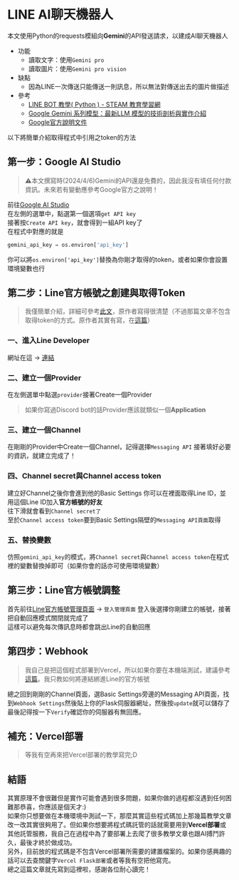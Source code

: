 # LINE AI聊天機器人
本文使用Python的requests模組向**Gemini**的API發送請求，以建成AI聊天機器人
* 功能
  * 讀取文字：使用`Gemini pro`
  * 讀取圖片：使用`Gemini pro vision`
* 缺點
  * 因為LINE一次傳送只能傳送一則訊息，所以無法對傳送出去的圖片做描述
* 參考
  * [LINE BOT 教學( Python ) - STEAM 教育學習網](https://steam.oxxostudio.tw/category/python/example/line-bot.html)
  * [Google Gemini 系列模型：最新LLM 模型的技術剖析與實作介紹](https://blog.infuseai.io/google-gemini-model-intro-a302d6ae87c3)
  * [Google官方說明文件](https://ai.google.dev/docs?hl=zh-tw)

以下將簡單介紹取得程式中引用之token的方法
## 第一步：Google AI Studio
> ⚠️本文撰寫時(2024/4/6)Gemini的API還是免費的，因此我沒有填任何付款資訊。未來若有變動應參考Google官方之說明！

前往[Google AI Studio](https://aistudio.google.com/)  
在左側的選單中，點選第一個選項`get API key`  
接著按`Create API key`，就會得到一組API key了  
在程式中對應的就是
```py
gemini_api_key = os.environ['api_key']
```
你可以將`os.environ['api_key']`替換為你剛才取得的token，或者如果你會設置環境變數也行

## 第二步：Line官方帳號之創建與取得Token
> 我僅簡單介紹，詳細可參考[此文](https://steam.oxxostudio.tw/category/python/example/line-developer.html)，原作者寫得很清楚（不過那篇文章不包含取得token的方式。原作者其實有寫，在[這篇](https://steam.oxxostudio.tw/category/python/example/line-webhook.html)）

### 一、進入Line Developer
網址在這 -> [連結](https://developers.line.biz/zh-hant/)
### 二、建立一個Provider
在左側選單中點選`provider`接著Create一個Provider
> 如果你寫過Discord bot的話Provider應該就類似一個**Application**

### 三、建立一個Channel 
在剛剛的Provider中Create一個Channel，記得選擇`Messaging API`
接著填好必要的資訊，就建立完成了！
### 四、Channel secret與Channel access token
建立好Channel之後你會進到他的Basic Settings
你可以在裡面取得Line ID，並用這個Line ID加入**官方帳號的好友**  
往下滑就會看到`Channel secret了`  
至於`Channel access token`要到Basic Settings隔壁的`Messaging API頁面`取得
### 五、替換變數
仿照`gemini_api_key`的模式，將`Channel secret`與`Channel access token`在程式裡的變數替換掉即可（如果你會的話亦可使用環境變數）
## 第三步：Line官方帳號調整
首先前往[Line官方帳號管理頁面](https://tw.linebiz.com/login/) -> `登入管理頁面`
登入後選擇你剛建立的帳號，接著把自動回應模式關閉就完成了  
這樣可以避免每次傳訊息時都會跳出Line的自動回應  
## 第四步：Webhook
> 我自己是把這個程式部署到Vercel，所以如果你要在本機端測試，建議參考[這篇](https://steam.oxxostudio.tw/category/python/example/line-webhook.html)。我只教如何將連結綁進Line的官方帳號

總之回到剛剛的Channel頁面，選Basic Settings旁邊的Messaging API頁面，找到`Webhook Settings`然後貼上你的Flask伺服器網址，然後按`update`就可以儲存了
最後記得按一下`Verify`確認你的伺服器有無回應。
## 補充：Vercel部署
> 等我有空再來把Vercel部署的教學寫完;D

## 結語
其實原理不會很難但是實作可能會遇到很多問題，如果你做的過程都沒遇到任何困難那恭喜，你應該是個天才:)  
如果你只想要做在本機環境中測試一下，那麼其實這些程式碼加上那幾篇教學文章改一改其實很夠用了。但如果你想要將程式碼託管的話就需要用到**Vercel部署**或其他託管服務，我自己在過程中為了要部署上去爬了很多教學文章也跟AI搏鬥許久，最後才終於做成功。  
另外，目前放的程式碼是不包含Vercel部署所需要的建置檔案的。如果你感興趣的話可以去查關鍵字`Vercel Flask部署`或者等我有空把他寫完。  
總之這篇文章就先寫到這裡啦，感謝各位耐心讀完！
